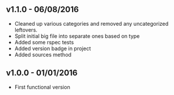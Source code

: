 ## v1.1.0 - 06/08/2016
* Cleaned up various categories and removed any uncategorized leftovers.
* Split initial big file into separate ones based on type
* Added some rspec tests
* Added version badge in project
* Added sources method

## v1.0.0 - 01/01/2016
* First functional version